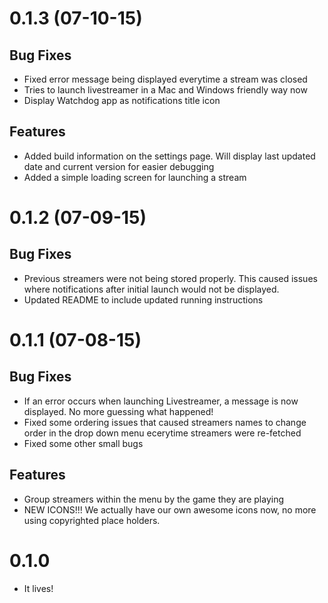 # 0.1.3 (07-10-15)

## Bug Fixes

- Fixed error message being displayed everytime a stream was closed
- Tries to launch livestreamer in a Mac and Windows friendly way now
- Display Watchdog app as notifications title icon

## Features

- Added build information on the settings page. Will display last updated date and current version for easier debugging
- Added a simple loading screen for launching a stream

# 0.1.2 (07-09-15)

## Bug Fixes

- Previous streamers were not being stored properly. This caused issues where notifications after initial launch would not be displayed.
- Updated README to include updated running instructions

# 0.1.1 (07-08-15)

## Bug Fixes

- If an error occurs when launching Livestreamer, a message is now displayed. No more guessing what happened!
- Fixed some ordering issues that caused streamers names to change order in the drop down menu ecerytime streamers were re-fetched
- Fixed some other small bugs

## Features

- Group streamers within the menu by the game they are playing
- NEW ICONS!!! We actually have our own awesome icons now, no more using copyrighted place holders.

# 0.1.0

- It lives!


